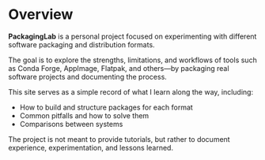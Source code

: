 # Overview

**PackagingLab** is a personal project focused on experimenting with different software packaging and distribution formats.

The goal is to explore the strengths, limitations, and workflows of tools such as Conda Forge, AppImage, Flatpak, and others—by packaging real software projects and documenting the process.

This site serves as a simple record of what I learn along the way, including:

- How to build and structure packages for each format
- Common pitfalls and how to solve them
- Comparisons between systems

The project is not meant to provide tutorials, but rather to document experience, experimentation, and lessons learned.
